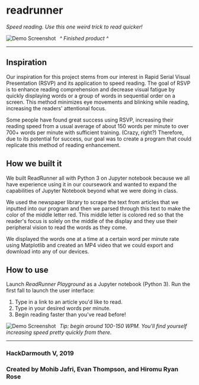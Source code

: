 # readrunner

_Speed reading. Use this one weird trick to read quicker!_

<img src="https://i.imgur.com/WgkSzND.png"
     alt="Demo Screenshot"
     style="float: left; margin-right: 10px;" />

*^ Finished product ^*
_____________________________________
## Inspiration
Our inspiration for this project stems from our interest in Rapid Serial Visual Presentation (RSVP) and its application to speed reading. The goal of RSVP is to enhance reading comprehension and decrease visual fatigue by quickly displaying words or a group of words in sequential order on a screen. This method minimizes eye movements and blinking while reading, increasing the readers' attentional focus.

Some people have found great success using RSVP, increasing their reading speed from a usual average of about 150 words per minute to over 700+ words per minute with sufficient training. (Crazy, right?) Therefore, due to its potential for success, our goal was to create a program that could replicate this method of reading enhancement.

## How we built it
We built ReadRunner all with Python 3 on Jupyter notebook because we all have experience using it in our coursework and wanted to expand the capabilities of Jupyter Notebook beyond what we were doing in class.

We used the newspaper library to scrape the text from articles that we inputted into our program and then we parsed through this text to make the color of the middle letter red. This middle letter is colored red so that the reader's focus is solely on the middle of the display and they use their peripheral vision to read the words as they come.

We displayed the words one at a time at a certain word per minute rate using Matplotlib and created an MP4 video that we could export and download into any of our devices.

## How to use
Launch _ReadRunner Playground_ as a Jupyter notebook (Python 3). Run the first fall to launch the user interface:

1. Type in a link to an article you'd like to read.
2. Type in your desired words per minute.
3. Begin reading faster than you've read before!



<img src="https://i.imgur.com/2srzFp3.png"
     alt="Demo Screenshot"
     style="float: left; margin-right: 10px;" />
_Tip: begin around 100-150 WPM. You'll find yourself increasing speed pretty quickly from there._


_____________________________________
### HackDarmouth V, 2019
### Created by Mohib Jafri, Evan Thompson, and Hiromu Ryan Rose
